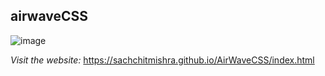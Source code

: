 ## airwaveCSS

![image](https://github.com/SachchitMishra/AirWaveCSS/assets/146017986/1c21ea65-0f93-4bdf-aa81-a0d61cd90252)

*Visit the website:* https://sachchitmishra.github.io/AirWaveCSS/index.html

